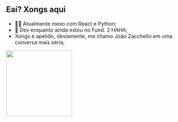 ## Eai? Xongs aqui

- 👨‍💻 Atualmente mexo com React e Python;
- 🎒 Dev enquanto ainda estou no Fund. 2 HAHA;
- Xongs é apelido, óbviamente, me chamo João Zacchello em uma conversa mais séria;

<div>
  <a href="http://xongs08.github.io/zacchello">
  <img height="180em" src="https://github-reamde-stats.vercel.app/api?username=xongs08&show_icons=true&theme=dracula&include_all_commits=True&count_private=true"/>
</div>
